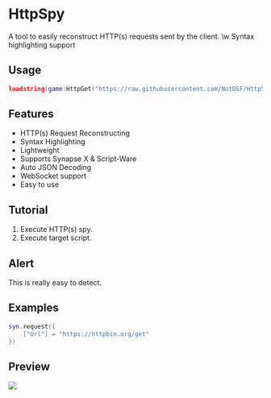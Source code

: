 # HttpSpy
A tool to easily reconstruct HTTP(s) requests sent by the client. \w Syntax highlighting support

## Usage
```lua
loadstring(game:HttpGet("https://raw.githubusercontent.com/NotDSF/HttpSpy/main/init.lua"))();
```

## Features
- HTTP(s) Request Reconstructing
- Syntax Highlighting
- Lightweight
- Supports Synapse X & Script-Ware
- Auto JSON Decoding
- WebSocket support
- Easy to use

## Tutorial
1. Execute HTTP(s) spy.
2. Execute target script.

## Alert
This is really easy to detect.

## Examples
```lua
syn.request({
    ["Url"] = "https://httpbin.org/get"
})
```

## Preview
![](https://cdn.avonis.app/2cd7b683.png)
